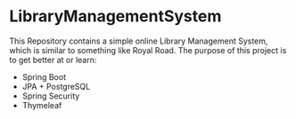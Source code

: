 # LibraryManagementSystem

This Repository contains a simple online Library Management System, which is similar to something like Royal Road.
The purpose of this project is to get better at or learn:
- Spring Boot
- JPA + PostgreSQL
- Spring Security
- Thymeleaf
